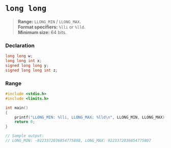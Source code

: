 # `long long`

> **Range:** `LLONG_MIN` / `LLONG_MAX`.  
> **Format specifiers:** `%lli` or `%lld`.  
> **Minimum size:** 64 bits.

### Declaration

```c
long long w;
long long int x;
signed long long y;
signed long long int z;
```

### Range

```c
#include <stdio.h>
#include <limits.h>

int main()
{
    printf("LLONG_MIN: %lli, LLONG_MAX: %lld\n", LLONG_MIN, LLONG_MAX);
    return 0;
}

// Sample output:
// LONG_MIN: -9223372036854775808, LONG_MAX: 9223372036854775807
```